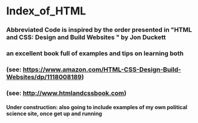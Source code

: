 # Index_of_HTML
### Abbreviated Code is inspired by the order presented in "HTML and CSS: Design and Build Websites " by Jon Duckett
### an excellent book full of examples and tips on learning both 
### (see: https://www.amazon.com/HTML-CSS-Design-Build-Websites/dp/1118008189)
### (see: http://www.htmlandcssbook.com)
#### Under construction: also going to include examples of my own political science site, once get up and running

